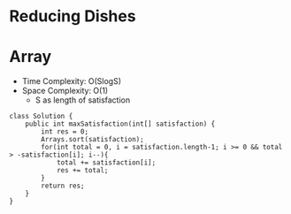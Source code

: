 # Reducing Dishes
# Array
* Time Complexity: O(SlogS)
* Space Complexity: O(1)
	* S as length of satisfaction
```
class Solution {
    public int maxSatisfaction(int[] satisfaction) {
        int res = 0;
        Arrays.sort(satisfaction);
        for(int total = 0, i = satisfaction.length-1; i >= 0 && total > -satisfaction[i]; i--){
            total += satisfaction[i];
            res += total;
        }
        return res;
    }
}
```
